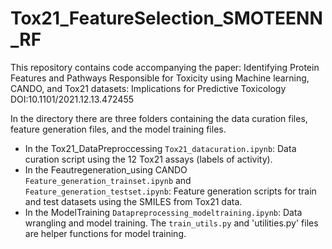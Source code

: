 # Tox21_FeatureSelection_SMOTEENN_RF
This repository contains code accompanying the paper:
Identifying Protein Features and Pathways Responsible for Toxicity using Machine learning, CANDO, and Tox21 datasets: Implications for Predictive Toxicology
DOI:10.1101/2021.12.13.472455

In the  directory there are three folders containing the data curation files, feature generation files, and the model training files.

* In the Tox21_DataPreproccessing `Tox21_datacuration.ipynb`: Data curation script using the 12 Tox21 assays (labels of activity).
* In the Feautregeneration_using CANDO `Feature_generation_trainset.ipynb` and `Feature_generation_testset.ipynb`: Feature generation scripts for train and test datasets using the SMILES from Tox21 data.
* In the ModelTraining `Datapreprocessing_modeltraining.ipynb`: Data wrangling and model training. The `train_utils.py` and 'utilities.py' files are helper functions for model training. 
